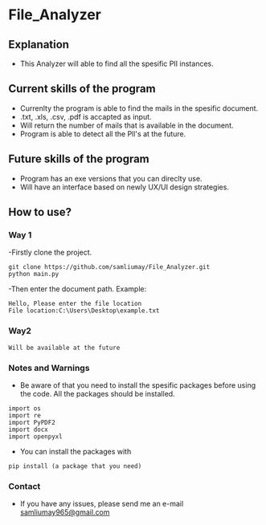 # File_Analyzer
## Explanation
- This Analyzer will able to find all the spesific PII instances.

## Current skills of the program
- Currenlty the program is able to find the mails in the spesific document.
- .txt, .xls, .csv, .pdf is accapted as input.
-  Will return the number of mails that is available in the document.
- Program is able to detect all the Pll's at the future.

## Future skills of the program 
- Program has an exe versions that you can direclty use.
- Will have an interface based on newly UX/UI design strategies.

## How to use?
### Way 1
-Firstly clone the project.
```
git clone https://github.com/samliumay/File_Analyzer.git
python main.py
```
-Then enter the document path.
Example:
```
Hello, Please enter the file location
File location:C:\Users\Desktop\example.txt
```
### Way2
```
Will be available at the future
```

### Notes and Warnings
- Be aware of that you need to install the spesific packages before using the code. All the packages should be installed. 
```
import os
import re
import PyPDF2
import docx
import openpyxl
```
- You can install the packages with 
```
pip install (a package that you need)
```

### Contact
- If you have any issues, please send me an e-mail samliumay965@gmail.com

